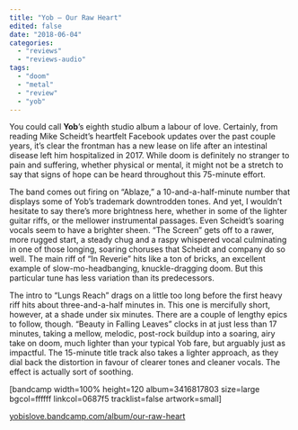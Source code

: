 ```yaml
---
title: "Yob – Our Raw Heart"
edited: false
date: "2018-06-04"
categories:
  - "reviews"
  - "reviews-audio"
tags:
  - "doom"
  - "metal"
  - "review"
  - "yob"
---
```


You could call **Yob**’s eighth studio album a labour of love. Certainly, from reading Mike Scheidt’s heartfelt Facebook updates over the past couple years, it’s clear the frontman has a new lease on life after an intestinal disease left him hospitalized in 2017. While doom is definitely no stranger to pain and suffering, whether physical or mental, it might not be a stretch to say that signs of hope can be heard throughout this 75-minute effort.

The band comes out firing on “Ablaze,” a 10-and-a-half-minute number that displays some of Yob’s trademark downtrodden tones. And yet, I wouldn’t hesitate to say there’s more brightness here, whether in some of the lighter guitar riffs, or the mellower instrumental passages. Even Scheidt’s soaring vocals seem to have a brighter sheen. “The Screen” gets off to a rawer, more rugged start, a steady chug and a raspy whispered vocal culminating in one of those longing, soaring choruses that Scheidt and company do so well. The main riff of “In Reverie” hits like a ton of bricks, an excellent example of slow-mo-headbanging, knuckle-dragging doom. But this particular tune has less variation than its predecessors.

The intro to “Lungs Reach” drags on a little too long before the first heavy riff hits about three-and-a-half minutes in. This one is mercifully short, however, at a shade under six minutes. There are a couple of lengthy epics to follow, though. “Beauty in Falling Leaves” clocks in at just less than 17 minutes, taking a mellow, melodic, post-rock buildup into a soaring, airy take on doom, much lighter than your typical Yob fare, but arguably just as impactful. The 15-minute title track also takes a lighter approach, as they dial back the distortion in favour of clearer tones and cleaner vocals. The effect is actually sort of soothing.

\[bandcamp width=100% height=120 album=3416817803 size=large bgcol=ffffff linkcol=0687f5 tracklist=false artwork=small\]

[yobislove.bandcamp.com/album/our-raw-heart](https://yobislove.bandcamp.com/album/our-raw-heart)
